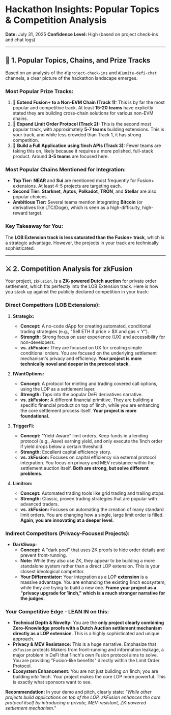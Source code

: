 # Hackathon Insights: Popular Topics & Competition Analysis

**Date:** July 31, 2025
**Confidence Level:** High (based on project check-ins and chat logs)

---

## 🎯 **1. Popular Topics, Chains, and Prize Tracks**

Based on an analysis of the `#🚀project-check-ins` and `#🔘unite-defi-chat` channels, a clear picture of the hackathon landscape emerges.

### **Most Popular Prize Tracks:**

1.  🥇 **Extend Fusion+ to a Non-EVM Chain (Track 1):** This is by far the most popular and competitive track. At least **15-20 teams** have explicitly stated they are building cross-chain solutions for various non-EVM chains.
2.  🥈 **Expand Limit Order Protocol (Track 2):** This is the second most popular track, with approximately **5-7 teams** building extensions. This is your track, and while less crowded than Track 1, it has strong competition.
3.  🥉 **Build a Full Application using 1inch APIs (Track 3):** Fewer teams are taking this on, likely because it requires a more polished, full-stack product. Around **3-5 teams** are focused here.

### **Most Popular Chains Mentioned for Integration:**

*   **Top Tier:** **NEAR** and **Sui** are mentioned most frequently for Fusion+ extensions. At least 4-5 projects are targeting each.
*   **Second Tier:** **Starknet**, **Aptos**, **Polkadot**, **TRON**, and **Stellar** are also popular choices.
*   **Ambitious Tier:** Several teams mention integrating **Bitcoin** (or derivatives like LTC/Doge), which is seen as a high-difficulty, high-reward target.

### **Key Takeaway for You:**
The **LOB Extension track is less saturated than the Fusion+ track**, which is a strategic advantage. However, the projects in your track are technically sophisticated.

---

## ⚔️ **2. Competition Analysis for zkFusion**

Your project, `zkFusion`, is a **ZK-powered Dutch auction** for private order settlement, which fits perfectly into the LOB Extension track. Here is how you stack up against the publicly declared competition in your track:

### **Direct Competitors (LOB Extensions):**

1.  **Strategix:**
    *   **Concept:** A no-code dApp for creating automated, conditional trading strategies (e.g., "Sell ETH if price > $X and gas < Y").
    *   **Strength:** Strong focus on user experience (UX) and accessibility for non-developers.
    *   **vs. zkFusion:** They are focused on UX for creating simple conditional orders. You are focused on the underlying settlement mechanism's privacy and efficiency. **Your project is more technically novel and deeper in the protocol stack.**

2.  **IWantOptions:**
    *   **Concept:** A protocol for minting and trading covered call options, using the LOP as a settlement layer.
    *   **Strength:** Taps into the popular DeFi derivatives narrative.
    *   **vs. zkFusion:** A different financial primitive. They are building a specific financial product on top of 1inch, while you are enhancing the core settlement process itself. **Your project is more foundational.**

3.  **TriggerFi:**
    *   **Concept:** "Yield-Aware" limit orders. Keep funds in a lending protocol (e.g., Aave) earning yield, and only execute the 1inch order if yield drops below a certain threshold.
    *   **Strength:** Excellent capital efficiency story.
    *   **vs. zkFusion:** Focuses on capital efficiency via external protocol integration. You focus on privacy and MEV resistance within the settlement auction itself. **Both are strong, but solve different problems.**

4.  **Limitron:**
    *   **Concept:** Automated trading tools like grid trading and trailing stops.
    *   **Strength:** Classic, proven trading strategies that are popular with advanced traders.
    *   **vs. zkFusion:** Focuses on automating the creation of many standard limit orders. You are changing how a single, large limit order is filled. **Again, you are innovating at a deeper level.**

### **Indirect Competitors (Privacy-Focused Projects):**

*   **DarkSwap:**
    *   **Concept:** A "dark pool" that uses ZK proofs to hide order details and prevent front-running.
    *   **Note:** While they also use ZK, they appear to be building a more standalone system rather than a direct LOP extension. This is your closest ideological competitor.
    *   **Your Differentiator:** Your integration as a LOP **extension** is a massive advantage. You are enhancing the existing 1inch ecosystem, while they are trying to build a new one. **Frame your project as a "privacy upgrade for 1inch," which is a much stronger narrative for the judges.**

### **Your Competitive Edge - LEAN IN on this:**

*   **Technical Depth & Novelty:** You are the **only project clearly combining Zero-Knowledge proofs with a Dutch Auction settlement mechanism directly as a LOP extension**. This is a highly sophisticated and unique approach.
*   **Privacy & MEV Resistance:** This is a huge narrative. Emphasize that `zkFusion` protects Makers from front-running and information leakage, a major problem in DeFi that 1inch's own Fusion protocol aims to solve. You are providing "Fusion-like benefits" directly within the Limit Order Protocol.
*   **Ecosystem Enhancement:** You are not just building *on* 1inch; you are building *into* 1inch. Your project makes the core LOP more powerful. This is exactly what sponsors want to see.

**Recommendation:** In your demo and pitch, clearly state: *"While other projects build applications on top of the LOP, zkFusion enhances the core protocol itself by introducing a private, MEV-resistant, ZK-powered settlement mechanism."* 